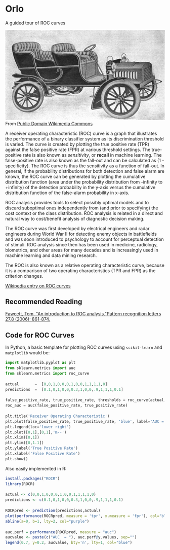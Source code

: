 # Orlo
A guided tour of ROC curves

![Orlo Touring Car](https://github.com/rebeccabilbro/orlo/blob/master/figures/orlo_touring_car.jpg)    
From [Public Domain Wikimedia Commons](https://upload.wikimedia.org/wikipedia/commons/9/9c/Orlo_Touring_Car.jpg)

A receiver operating characteristic (ROC) curve is a graph that illustrates the performance of a binary classifier system as its discrimination threshold is varied. The curve is created by plotting the true positive rate (TPR) against the false positive rate (FPR) at various threshold settings. The true-positive rate is also known as *sensitivity*, or **recall** in machine learning. The false-positive rate is also known as the fall-out and can be calculated as (1 - specificity). The ROC curve is thus the sensitivity as a function of fall-out. In general, if the probability distributions for both detection and false alarm are known, the ROC curve can be generated by plotting the cumulative distribution function (area under the probability distribution from -infinity to +infinity) of the detection probability in the y-axis versus the cumulative distribution function of the false-alarm probability in x-axis.

ROC analysis provides tools to select possibly optimal models and to discard suboptimal ones independently from (and prior to specifying) the cost context or the class distribution. ROC analysis is related in a direct and natural way to cost/benefit analysis of diagnostic decision making.

The ROC curve was first developed by electrical engineers and radar engineers during World War II for detecting enemy objects in battlefields and was soon introduced to psychology to account for perceptual detection of stimuli. ROC analysis since then has been used in medicine, radiology, biometrics, and other areas for many decades and is increasingly used in machine learning and data mining research.

The ROC is also known as a relative operating characteristic curve, because it is a comparison of two operating characteristics (TPR and FPR) as the criterion changes.

[Wikipedia entry on ROC curves](https://en.wikipedia.org/wiki/Receiver_operating_characteristic)

## Recommended Reading    
[Fawcett, Tom. "An introduction to ROC analysis."Pattern recognition letters 27.8 (2006): 861-874.](https://ccrma.stanford.edu/workshops/mir2009/references/ROCintro.pdf)


## Code for ROC Curves    
In Python, a basic template for plotting ROC curves using `scikit-learn` and `matplotlib` would be:

```python
import matplotlib.pyplot as plt
from sklearn.metrics import auc
from sklearn.metrics import roc_curve

actual       =  [0,0,1,0,0,0,1,0,0,1,1,1,1,0]
predictions  =  [0.1,0,1,0,0,0.3,1,0,0,.9,1,1,1,0.1]

false_positive_rate, true_positive_rate, thresholds = roc_curve(actual, predictions)
roc_auc = auc(false_positive_rate, true_positive_rate)

plt.title('Receiver Operating Characteristic')
plt.plot(false_positive_rate, true_positive_rate, 'blue', label='AUC = %0.2f'% roc_auc)
plt.legend(loc='lower right')
plt.plot([0,1],[0,1],'m--')
plt.xlim([0,1])
plt.ylim([0,1.1])
plt.ylabel('True Positive Rate')
plt.xlabel('False Positive Rate')
plt.show()
```

Also easily implemented in R:

```R
install.packages("ROCR")
library(ROCR)

actual <- c(0,0,1,0,0,0,1,0,0,1,1,1,1,0)
predictions <- c(0.1,0,1,0,0,0.3,1,0,0,.9,1,1,1,0.1)

ROCRpred <- prediction(predictions,actual)
plot(performance(ROCRpred, measure = 'tpr', x.measure = 'fpr'), col="blue", xlab='False Positive Rate', ylab='True Positive Rate', main='Receiver Operating Characteristic', xaxs="i")
abline(a=0, b=1, lty=2, col="purple")

auc.perf = performance(ROCRpred, measure = "auc")
aucvalue <- paste(c("AUC  = "), auc.perf@y.values, sep="")
legend(0.7, y=0.2, aucvalue, bty='n', lty=1, col="blue")
```
